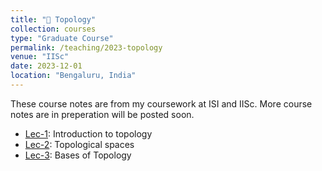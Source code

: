 ```yaml
---
title: "📔 Topology"
collection: courses
type: "Graduate Course"
permalink: /teaching/2023-topology
venue: "IISc"
date: 2023-12-01
location: "Bengaluru, India"
---
```


These course notes are from my coursework at ISI and IISc. More course notes are in preperation will be posted soon.

- [Lec-1](https://drive.google.com/drive/folders/1NKFRQ_Jenery8gnLyR0ESYq0ry8yMBz1): Introduction to topology
- [Lec-2](https://drive.google.com/drive/folders/1NKFRQ_Jenery8gnLyR0ESYq0ry8yMBz1): Topological spaces
- [Lec-3](https://drive.google.com/drive/folders/1NKFRQ_Jenery8gnLyR0ESYq0ry8yMBz1): Bases of Topology
